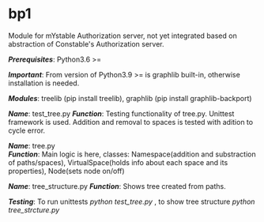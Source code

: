 # bp1
Module for mYstable Authorization server, not yet integrated based on abstraction of Constable's Authorization server.

__*Prerequisites*__: Python3.6 >=

__*Important*__: From version of Python3.9 >= is graphlib built-in, otherwise installation is needed.

__*Modules*__: treelib (pip install treelib), graphlib (pip install graphlib-backport)

__*Name*__: test_tree.py 
__*Function*__: Testing functionality of tree.py. Unittest framework is used. Addition and removal to spaces is tested with adition to cycle error.

__*Name*__: tree.py  
__*Function*__: Main logic is here, classes: Namespace(addition and substraction of paths/spaces), VirtualSpace(holds info about each space and its properties), 
Node(sets node on/off)

__*Name*__: tree_structure.py 
__*Function*__: Shows tree created from paths.

__*Testing*__: To run unittests <em> python test_tree.py </em> , to show tree structure <em>python tree_strcture.py </em>
